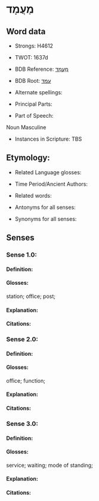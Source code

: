# מַעֲמָד

<!-- Status: S2="NeedsEdits" -->
<!-- Lexica used for edits:   -->

## Word data

* Strongs: H4612

* TWOT: 1637d

* BDB Reference: [מַעֲמָד](rc://en/bdb/dict/p.df.ae)

* BDB Root: [עמד](rc://en/bdb/dict/p.df.aa)

* Alternate spellings:

* Principal Parts:

* Part of Speech:

Noun Masculine 

* Instances in Scripture: TBS

## Etymology:

* Related Language glosses:

* Time Period/Ancient Authors:

* Related words:

* Antonyms for all senses:

* Synonyms for all senses:

## Senses

### Sense 1.0:

#### Definition:

#### Glosses:

station; office; post; 

#### Explanation:

#### Citations:



### Sense 2.0:

#### Definition:

#### Glosses:

office; function; 

#### Explanation:

#### Citations:



### Sense 3.0:

#### Definition:

#### Glosses:

service; waiting; mode of standing; 

#### Explanation:

#### Citations:



